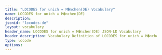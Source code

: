 ```yaml
---
title: "LOCODES for unich = M�nchen(DE) Vocabulary"
name: LOCODES for unich = M�nchen(DE) 
description: 
jsonid: "locodes-de"
layout: vocabulary
header_name: LOCODES for unich = M�nchen(DE) JSON-LD Vocabulary
header_description: Vocabulary Definition of LOCODES for unich = M�nchen(DE) semantics in HTML format. JSON-LD format is available at [locodes-de.jsonld](/vocabulary/locodes-de.jsonld)
type: locode
options:
---
```

